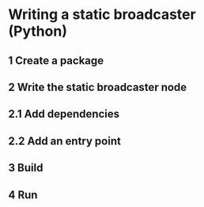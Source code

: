 # Writing a static broadcaster (Python)

## 1 Create a package
## 2 Write the static broadcaster node

## 2.1 Add dependencies

## 2.2  Add an entry point

## 3 Build

## 4 Run
